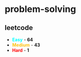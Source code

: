 # problem-solving

## leetcode

- <span style="color :  #00ffff">**Easy**</span> - **64**
- <span style="color :  #ffc20e">**Medium**</span> - **43**
- <span style="color :  red">**Hard**</span> - **1**
